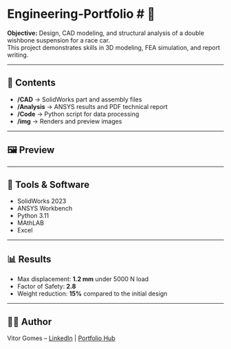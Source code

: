 # Engineering-Portfolio # 🚗 

**Objective:** Design, CAD modeling, and structural analysis of a double wishbone suspension for a race car.  
This project demonstrates skills in 3D modeling, FEA simulation, and report writing.

---

## 📂 Contents
- **/CAD** → SolidWorks part and assembly files  
- **/Analysis** → ANSYS results and PDF technical report  
- **/Code** → Python script for data processing  
- **/img** → Renders and preview images  

---

## 🖼️ Preview


---

## 🔧 Tools & Software
- SolidWorks 2023  
- ANSYS Workbench  
- Python 3.11
- MAthLAB
- Excel

---

## 📊 Results
- Max displacement: **1.2 mm** under 5000 N load  
- Factor of Safety: **2.8**  
- Weight reduction: **15%** compared to the initial design  

---

## 👨‍💻 Author
Vitor Gomes – [LinkedIn](https://www.linkedin.com/in/SEU-LINK) | [Portfolio Hub](https://github.com/SEU-USUARIO)
